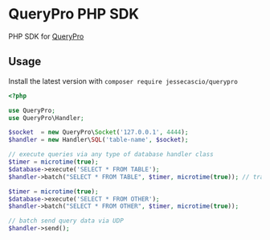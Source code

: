 QueryPro PHP SDK
==================

PHP SDK for [QueryPro](https://github.com/jessecascio/querypro) 

Usage
-----

Install the latest version with `composer require jessecascio/querypro`

```php
<?php

use QueryPro;
use QueryPro\Handler;

$socket  = new QueryPro\Socket('127.0.0.1', 4444);
$handler = new Handler\SQL('table-name', $socket);

// execute queries via any type of database handler class
$timer = microtime(true);
$database->execute('SELECT * FROM TABLE');
$handler->batch("SELECT * FROM TABLE", $timer, microtime(true)); // track duration

$timer = microtime(true);
$database->execute('SELECT * FROM OTHER');
$handler->batch("SELECT * FROM OTHER", $timer, microtime(true));

// batch send query data via UDP
$handler->send();

```
